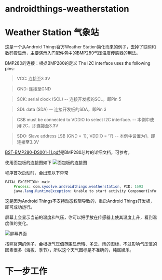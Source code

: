 # androidthings-weatherstation

Weather Station 气象站
====
这是一个从Android Things官方Weather Station简化而来的例子，去掉了联网和数码管显示，主要演示入门配件包中的BMP280气压温度传感器的用法。

BMP280的连接：根据BMP280的定义
The I2C interface uses the following pins:

>VCC: 连接至3.3V

>GND: 连接至GND

>SCK: serial clock (SCL)	    -- 连接开发板的SCL，即Pin 5

>SDI: data (SDA) 			-- 连接开发板的SDA，即Pin 3

>CSB must be connected to VDDIO to select I2C interface. 	-- 本例中使用I2C，即连接至3.3V

>SDO: Slave address LSB (GND = ‘0’, VDDIO = ‘1’) 		-- 本例中设置为1，即连接至3.3V

[BST-BMP280-DS001-11.pdf](https://github.com/sysolve/androidthings-weatherstation/blob/master/BST-BMP280-DS001-11.pdf)是BMP280芯片的详细文档，可参考。

使用面包板的连接图如下
![面包板的连接图](https://github.com/sysolve/androidthings-weatherstation/blob/master/weatherstation_Sketch.png)

程序首次启动时，会出现以下异常
```Java
FATAL EXCEPTION: main
    Process: com.sysolve.androidthings.weatherstation, PID: 1693
    java.lang.RuntimeException: Unable to start activity ComponentInfo{com.sysolve.androidthings.weatherstation/com.sysolve.androidthings.weatherstation.MainActivity}: java.lang.SecurityException: Caller lacks required permission com.google.android.things.permission.MANAGE_SENSOR_DRIVERS
```

这是因为Android Things不支持动态权限导致的，重启Android Things开发板，即可成功运行。

屏幕上会显示当前的温度和气压，你可以把手放在传感器上使其温度上升，看到温度值的变化。

![屏幕界面](https://github.com/sysolve/androidthings-weatherstation/blob/master/ui.png)

按照官网的例子，会根据气压值范围显示晴、多云、雨的图标，不过影响气压值的因素很多（海拔、季节），所以这个天气图标是不准确的，纯属娱乐。

下一步工作
====
